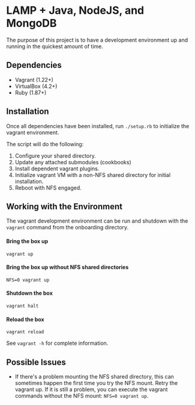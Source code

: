 # LAMP + Java, NodeJS, and MongoDB

The purpose of this project is to have a development environment up and running in the quickest amount of time.

## Dependencies

* Vagrant (1.22+)
* VirtualBox (4.2+)
* Ruby (1.87+)

## Installation

Once all dependencies have been installed, run `./setup.rb` to initialize the vagrant environment.

The script will do the following:

1. Configure your shared directory.
1. Update any attached submodules (cookbooks)
1. Install dependent vagrant plugins.
1. Initialize vagrant VM with a non-NFS shared directory for initial installation.
1. Reboot with NFS engaged.

## Working with the Environment

The vagrant development environment can be run and shutdown with the `vagrant` command from the onboarding directory.

#### Bring the box up

`vagrant up`

#### Bring the box up without NFS shared directories

`NFS=0 vagrant up`

#### Shutdown the box

`vagrant halt`

#### Reload the box

`vagrant reload`

See `vagrant -h` for complete information.

## Possible Issues

* If there's a problem mounting the NFS shared directory, this can sometimes happen the first time you try the NFS mount. Retry the vagrant up. If it is still a problem, you can execute the vagrant commands without the NFS mount: `NFS=0 vagrant up`.
